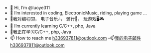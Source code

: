 - 👋 Hi, I’m @luoye311
- 👀 I’m interested in coding, ElectronicMusic, riding, playing game ...
- 👀我对编程⌨️， 电子音乐🎶， 骑行🚴， 玩游戏🖥🎮
- 🌱 I’m currently learning C/C++, php, Java
- 🌱我正在学习C/C++, php, Java
- 📫 How to reach me h336937811@outlook.com
-📫我的电子邮件h336937811@outlook.com
<!---
luoye311/luoye311 is a ✨ special ✨ repository because its `README.md` (this file) appears on your GitHub profile.
You can click the Preview link to take a look at your changes.
--->
